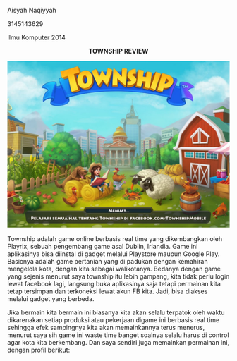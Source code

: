<html>
<body>
<p align="left"> Aisyah Naqiyyah</p>
<p align="left"> 3145143629</p>
<p align="left"> Ilmu Komputer 2014</p>
<p align="center"><b>TOWNSHIP REVIEW</b></p>
<img src= "https://github.com/aisyahnaqiyyah/aisyah.naqiyyah14.github.io/blob/master/WhatsApp%20Image%202017-09-11%20at%2022.14.59.jpeg">
<p align="left"> Township adalah game online berbasis real time yang dikembangkan oleh Playrix, sebuah pengembang game asal Dublin, Irlandia. Game ini aplikasinya bisa diinstal di gadget melalui Playstore maupun Google Play. Basicnya adalah game pertanian yang di padukan dengan kemahiran mengelola kota, dengan kita sebagai walikotanya. Bedanya dengan game yang sejenis menurut saya township itu lebih gampang, kita tidak perlu login lewat facebook lagi, langsung buka aplikasinya saja tetapi permainan kita tetap tersimpan dan terkoneksi lewat akun FB kita. Jadi, bisa diakses melalui gadget yang berbeda. </p>
<p align="left"> Jika bermain kita bermain ini biasanya kita akan selalu terpatok oleh waktu dikarenakan setiap produksi atau pekerjaan digame ini berbasis real time sehingga efek sampingnya kita akan memainkannya terus menerus, menurut saya sih game ini waste time banget soalnya selalu harus di control agar kota kita berkembang. Dan saya sendiri juga memainkan permainan ini, dengan profil berikut:</p>
